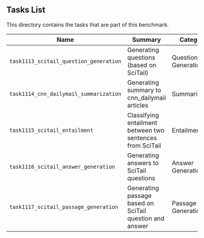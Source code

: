 ## Tasks List 

This directory contains the tasks that are part of this benchmark. 


Name | Summary | Category
---- | ----------- | --------
`task1113_scitail_question_generation` | Generating questions (based on SciTail) | Question Generation  
`task1114_cnn_dailymail_summarization` | Generating summary to cnn_dailymail articles | Summarization
`task1115_scitail_entailment` | Classifying entailment between two sentences from SciTail  | Entailment  
`task1116_scitail_answer_generation` | Generating answers to SciTail questions | Answer Generation
`task1117_scitail_passage_generation` | Generating passage based on SciTail question and answer | Passage Generation
